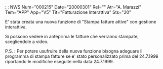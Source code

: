  :  : NWS Num="000215" Date="20000301" Rel="" Atr="A. Marazzi" Tem="APP" App="V5" Tit="Fatturazione Interattiva" Sts="20"

E' stata creata una nuova funzione di "Stampa fatture attive" con gestione interattiva.

Si possono vedere in anteprima le fatture che verranno stampate, scegliendole a video.

P.S. :  Per potere usufruire della nuova funzione bisogna adeguare il programma di stampa fatture se
e' stato personalizzato prima del 24.7.1999 riportando le modifiche eseguite nella data 24.7.1999.


